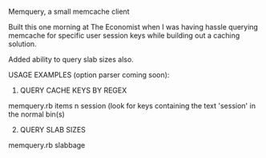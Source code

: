Memquery, a small memcache client 

Built this one morning at The Economist when I was having hassle querying
memcache for specific user session keys while building out a caching solution.

Added ability to query slab sizes also.

USAGE EXAMPLES (option parser coming soon):

1. QUERY CACHE KEYS BY REGEX

memquery.rb items n session (look for keys containing the text 'session' in the normal bin(s)

2. QUERY SLAB SIZES

memquery.rb slabbage
